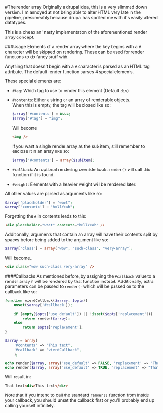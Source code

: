#The render array
Originally a drupal idea, this is a very slimmed down version. I'm annoyed at
not being able to alter HTML very late in the pipeline, presumeably because
drupal has spoiled me with it's easily altered datatypes.

This is a cheap an' nasty implementation of the aforementioned render
array concept.

###Usage
Elements of a render array where the key begins with a `#` character will be
skipped on rendering. These can be used for render functions to do fancy
stuff with.

Anything that doesn't begin with a `#` character is parsed as an HTML tag
attribute. The default render function parses 4 special elements.

These special elements are:

* `#tag`: Which tag to use to render this element (Default `div`)
* `#contents`: Either a string or an array of renderable objects.  
    When this is empty, the tag will be closed like so:

    ```php
    $array['#contents'] = NULL;
    $array['#tag'] = "img";
    ```

    Will become

    ```html
    <img />
    ```

    If you want a single render array as the sub item, still remember to
    enclose it in an array like so:

    ```php
    $array['#contents'] = array($subItem);
    ```

* `#callback`: An optional rendering override hook. `render()` will call this
    function if it is found.
* `#weight`: Elements with a heavier weight will be rendered later.

All other values are parsed as arguments like so:

```php
$array['placeholder'] = "woot";
$array['contents'] = "hellYeah";
```

Forgetting the `#` in contents leads to this:

```html
<div placeholder="woot" contents="hellYeah" />
```

Additionally, arguments that contain an array will have their contents split
by spaces before being added to the argument like so:

```php
$array['class'] = array("wow", "such-class", "very-array");
```

Will become...

```html
<div class="wow such-class very-array" />
```

####Callbacks
As mentioned before, by assigning the `#callback` value to a render array it
will be rendered by that function instead. Additionally, extra parameters can be
passed to `render()` which will be passed on to the callback like so:

```php
function wierdCallback($array, $opts){
    unset($array['#callback']);

    if (empty($opts['use_default']) || !isset($opts['replacement']))
        return render($array);
    else
        return $opts['replacement'];
}

$array = array(
    '#contents' => "This text",
    '#callback' => "wierdCallback",
    );

echo render($array, array('use_default' => FALSE, 'replacement' => "That text"));
echo render($array, array('use_default' => TRUE, 'replacement' => "That text"));
```

Will result in:

```html
That text<div>This text</div>
```

Note that if you intend to call the standard `render()` function from inside
your callback, you should unset the callback first or you'll probably end up
calling yourself infinitely.
